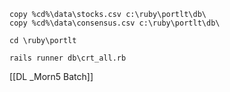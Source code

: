 	copy %cd%\data\stocks.csv c:\ruby\portlt\db\
	copy %cd%\data\consensus.csv c:\ruby\portlt\db\
	
	cd \ruby\portlt
	
	rails runner db\crt_all.rb

[[DL _Morn5 Batch]]
